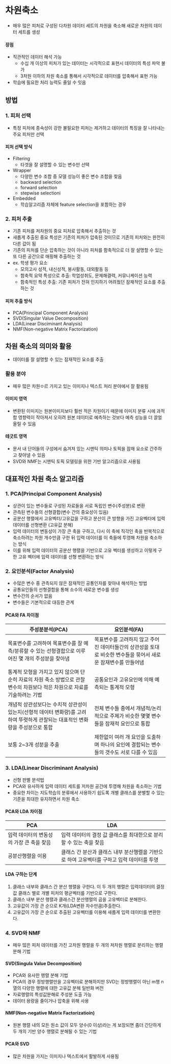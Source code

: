 # 차원축소
- 매우 많은 피처로 구성된 다차원 데이터 세트의 차원을 축소해 새로운 차원의 데이터 세트를 생성

#### 장점
- 직관적인 데이터 해석 가능 
    - 수십 개 이상의 피처가 있는 데이터는 시각적으로 표현시 데이터의 특성 파악 불가
    - 3차원 이하의 차원 축소를 통해서 시각적으로 데이터를 압축해서 표현 가능
- 학습에 필요한 처리 능력도 줄일 수 잇음

## 방법
### 1. 피처 선택
- 특정 피처에 종속성이 강한 불필요한 피처는 제거하고 데이터의 특징을 잘 나타내는 주요 피처만 선택
#### 피처 선택 방식
- Filtering
    - 타겟을 잘 설명할 수 있는 변수만 선택
- Wrapper
    - 다양한 변수 조합 중 모델 성능이 좋은 변수 조합을 찾음
    - backward selection
    - forward selection
    - stepwise selectioni
- Embedded
    - 학습알고리즘 자체에 feature selection을 포함하는 경우

### 2. 피처 추출
- 기존 피처를 저차원의 중요 피처로 압축해서 추출하는 것
- 새롭게 추출된 중요 특성은 기존의 피처가 압축된 것이므로 기존의 피처와는 완전히 다른 값이 됨
- 기존의 피처를 단순 압축하는 것이 아니라 피처를 함축적으로 더 잘 설명할 수 있는 또 다른 공간으로 매핑해 추출하는 것
- ex. 학생 평가 요소
    - 모의고사 성적, 내신성적, 봉사활동, 대외활동 등
    - 함축적 요약 특성으로 추출: 학업성취도, 문제해결력, 커뮤니케이션 능력
    - 함축적인 특성 추출: 기존 피처가 전혀 인지하기 어려웠던 잠재적인 요소를 추출하는 것
#### 피처 추출 방식
- PCA(Principal Component Analysis)
- SVD(Singular Value Decomposition)
- LDA(Linear Disciminant Analysis)
- NMF(Non-negative Matrix Factorization)

## 차원 축소의 의미와 활용
- 데이터를 잘 설명할 수 있는 잠재적인 요소를 추출
### 활용 분야
- 매우 많은 차원ㅇ르 가지고 있는 이미지나 텍스트 처리 분야에서 잘 활용됨
#### 이미지 영역
- 변환된 이미지는 원본이미지보다 훨씬 적은 차원이기 때문에 이미지 분류 시에 과적합 영향력이 작아져서 오히려 원본 데이터로 예측하는 것보다 예측 성능을 더 끌얼 올릴 수 있음
#### 테긋트 영역
- 문서 내 단어들의 구성에서 숨겨져 있는 시맨틱 의미나 토픽을 잠재 요소로 간주하고 찾아낼 수 있음
- SVD와 NMF는 시맨틱 토픽 모델링을 위한 기반 알고리즘으로 사용됨


## 대표적인 차원 축소 알고리즘
### 1. PCA(Principal Component Analysis)
- 상관이 있는 변수들로 구성된 자료들을 서로 독립인 변수(주성분)로 변환
- 관측된 변수들의 선형결합(변수 간의 중요성이 있음)
- 공분산 행렬에서 고유벡터/고유값을 구하고 분산이 큰 방향을 가진 고유벡터에 입력데이터를 선형변환 (고유값 분해)
- 입력 데이터의 변동성이 가장 큰 축을 구하고, 다시 이 축에 직각인 축을 반복적으로 축소하려는 차원 개수만큼 구한 뒤 입력 데이터를 이 축들에 투영해 차원을 축소하는 방식
- 이를 위해 입력 데이터의 공분산 행렬을 기반으로 고유 벡터를 생성하고 이렇게 구한 고유 벡터에 입력 데이터를 선형 변환하는 방식

### 2. 요인분석(Factor Analysis)
- 수많은 변수 중 관측되지 않은 잠재적인 공통인자를 찾아내 해석하는 방법
- 공통요인들의 선형결합을 통해 소수의 새로운 변수를 생성
- 변수간의 순서가 없음
- 변수들은 기본적으로 대등한 관계

#### PCA와 FA 차이점
|주성분분석(PCA)|요인분석(FA)|
|---------|--------|
|목표변수를 고려하여 목표변수를 잘 예측/분류할 수 있는 선형결합으로 이루어진 몇 개의 주성분을 찾아냄|목표변수를 고려하지 않고 주어진 데이터들간의 상관성을 토대로 비슷한 변수들을 묶어서 새로운 잠재변수를 만들어냄|
|통계적 모형을 가지고 있지 않으며 단순히 자료의 차원 축소 방법으로 관찰변수의 차원보다 적은 차원으로 자료를 기술하려는 기법|공통요인과 고유요인에 의해 예측되는 통계적 모형|
|개념적 상관성보다는 수치적 상관성이 있는지(선형적 데이터 변화량)를 고려하여 뚜렷하게 관찰되는 대표적인 변화량을 주성분으로 통합|전체 변수들 중에서 개념적/논리적으로 주제가 비슷한 몇몇 변수들을 잠재적 요인으로 통합|
|보통 2~3개 성분을 추출|제한없이 여러 개 요인을 도출하며 하나의 요인에 결합되는 변수들의 갯수도 서로 다를 수 있음|

### 3. LDA(Linear Discriminant Analysis)
- 선형 판별 분석법
- PCA와 유사하게 입력 데이터 세트를 저차원 공간에 투영해 차원을 축소하는 기법
- 중요한 차이는 지도학습의 분류에서 사용하기 쉽도록 개별 클래스를 분별할 수 있는 기준을 최대한 유지하면서 차원 축소
#### PCA와 LDA 차이점
| PCA | LDA |
|--------|-------|
|입력 데이터의 변동성의 가장 큰 축을 찾음|입력 데이터의 결정 값 클래스를 최대한으로 분리할 수 있는 축을 찾음|
|공분산행렬을 이용|클래스 간 분산과 클래스 내부 분산행렬을 기반으로 하여 고유벡터를 구하고 입력 데이터를 투영|
#### LDA 구하는 단계
1. 클래스 내부와 클래스 간 분산 행렬을 구한다. 이 두 개의 행렬은 입력데이터의 결정 값 클래스 별로 개별 피처의 평균벡터를 기반으로 구한다.
2. 클래스 내부 분산 행렬과 클래스간 분산행렬의 곱을 고유벡터로 분해한다.
3. 고유값이 가장 큰 순으로 K개(LDA변환 차수만큼)추출한다.
4. 고유값이 가장 큰 순으로 추출된 고유벡터를 이용해 새롭게 입력 데이터를 변환한다.

### 4. SVD와 NMF
- 매우 많은 피처 데이터를 가진 고차원 행렬을 두 개의 저차원 행렬로 분리하는 행렬 분해 기법
#### SVD(Singula Value Decomposition)
- PCA와 유사한 행렬 분해 기법
- PCA의 경우 정방행렬만을 고유벡터로 분해하지만 SVD는 정방행렬이 아닌 m행 n열의 다양한 행렬에 대한 고유값 분해 일반화 버전
- 자료행렬의 특성값분해로 주성분 도출 가능
- 데이터 용량을 줄이거나 압축을 위해 사용

#### NMF(Non-negative Matrix Factorizatioin)
- 원본 행렬 내의 모든 원소 값이 모두 양수(0 이상)라는 게 보장되면 좀더 간단하게 두 개의 기반 양수 행렬로 분해될 수 있는 기법

#### PCA와 SVD
- 많은 차원을 가지는 이미지나 텍스트에서 활발하게 사용됨